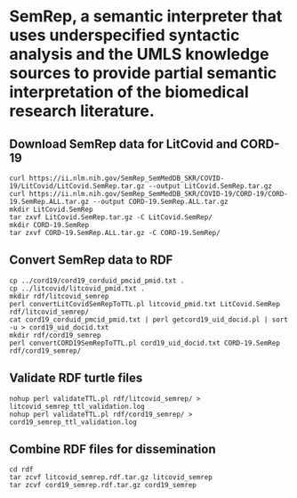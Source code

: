 #  SemRep, a semantic interpreter that uses underspecified syntactic analysis and the UMLS knowledge sources to provide partial semantic interpretation of the biomedical research literature.


## Download SemRep data for LitCovid and CORD-19

```
curl https://ii.nlm.nih.gov/SemRep_SemMedDB_SKR/COVID-19/LitCovid/LitCovid.SemRep.tar.gz --output LitCovid.SemRep.tar.gz
curl https://ii.nlm.nih.gov/SemRep_SemMedDB_SKR/COVID-19/CORD-19/CORD-19.SemRep.ALL.tar.gz --output CORD-19.SemRep.ALL.tar.gz
mkdir LitCovid.SemRep
tar zxvf LitCovid.SemRep.tar.gz -C LitCovid.SemRep/ 
mkdir CORD-19.SemRep
tar zxvf CORD-19.SemRep.ALL.tar.gz -C CORD-19.SemRep/
```

## Convert SemRep data to RDF

```
cp ../cord19/cord19_corduid_pmcid_pmid.txt .
cp ../litcovid/litcovid_pmid.txt .
mkdir rdf/litcovid_semrep
perl convertLitCovidSemRepToTTL.pl litcovid_pmid.txt LitCovid.SemRep rdf/litcovid_semrep/ 
cat cord19_corduid_pmcid_pmid.txt | perl getcord19_uid_docid.pl | sort -u > cord19_uid_docid.txt
mkdir rdf/cord19_semrep
perl convertCORD19SemRepToTTL.pl cord19_uid_docid.txt CORD-19.SemRep rdf/cord19_semrep/ 
```

## Validate RDF turtle files

```
nohup perl validateTTL.pl rdf/litcovid_semrep/ > litcovid_semrep_ttl_validation.log 
nohup perl validateTTL.pl rdf/cord19_semrep/ > cord19_semrep_ttl_validation.log 
```

## Combine RDF files for dissemination

```
cd rdf
tar zcvf litcovid_semrep.rdf.tar.gz litcovid_semrep
tar zcvf cord19_semrep.rdf.tar.gz cord19_semrep
```

